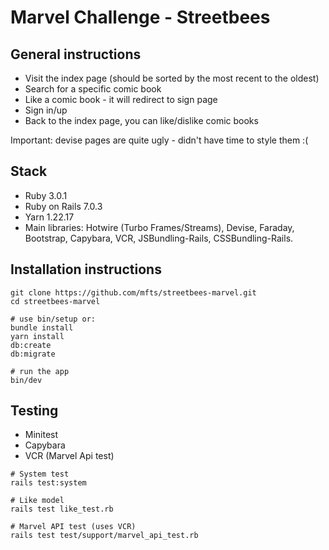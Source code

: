 # Marvel Challenge - Streetbees 

## General instructions
* Visit the index page (should be sorted by the most recent to the oldest)
* Search for a specific comic book
* Like a comic book - it will redirect to sign page
* Sign in/up
* Back to the index page, you can like/dislike comic books

Important: devise pages are quite ugly - didn't have time to style them :(

## Stack
* Ruby 3.0.1
* Ruby on Rails 7.0.3
* Yarn 1.22.17
* Main libraries: Hotwire (Turbo Frames/Streams), Devise, Faraday, Bootstrap, Capybara, VCR, JSBundling-Rails, CSSBundling-Rails.

## Installation instructions
```
git clone https://github.com/mfts/streetbees-marvel.git
cd streetbees-marvel

# use bin/setup or:
bundle install
yarn install
db:create
db:migrate

# run the app
bin/dev
```

## Testing
* Minitest
* Capybara
* VCR (Marvel Api test)

```
# System test
rails test:system

# Like model
rails test like_test.rb

# Marvel API test (uses VCR)
rails test test/support/marvel_api_test.rb
```
